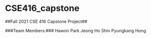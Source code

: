 # CSE416_capstone

##Fall 2021 CSE 416 Capstone Project##

###Team Members:###
Hawon Park 
Jeong Ho Shin
Pyungkang Hong
